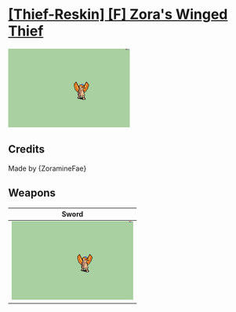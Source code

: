 # [\[Thief-Reskin\] \[F\] Zora's Winged Thief](./)

<img src="./1.%20Sword/Sword_000.png" alt="[Thief-Reskin] [F] Zora's Winged Thief standing" />

## Credits

Made by {ZoramineFae}

## Weapons


|Sword |
|  :---: |
| <img alt="Sword animation" src="./1.%20Sword/Sword.gif" /> |
